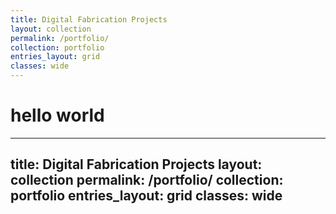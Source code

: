 ```yaml
---
title: Digital Fabrication Projects
layout: collection
permalink: /portfolio/
collection: portfolio
entries_layout: grid
classes: wide
---
```


# hello world


---
title: Digital Fabrication Projects
layout: collection
permalink: /portfolio/
collection: portfolio
entries_layout: grid
classes: wide
---
